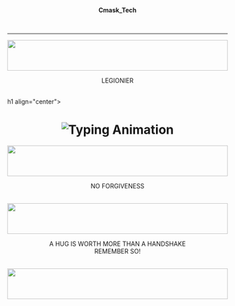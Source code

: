 <b><p align="center">Cmask_Tech</p></b>
<br>
<hr>
<img src="https://i.imgur.com/dBaSKWF.gif" height="70" width="100%">
<p align="center">LEGIONIER</p></b>
<br>
h1 align="center">

<h1 align="center">
  <img src="https://readme-typing-svg.herokuapp.com?font=Fira+Code&size=25&duration=3000&color=00FF00&background=000000&center=true&vCenter=true&width=600&lines=👽+C+MASK+TECH+Guy;🔥+legionier+King+💀+👽+😈;🤕+forgiveness+is+for+the+wicked;💀+Respect+me+or+i+will...;Gotcha+i+was+just+kidding+😂+😂+😇" alt="Typing Animation">
</h1>


<img src="https://i.imgur.com/dBaSKWF.gif" height="70" width="100%">
<p align="center">NO FORGIVENESS</p></b>
<br>

<img src="https://i.imgur.com/dBaSKWF.gif" height="70" width="100%">
<p align="center">A HUG IS WORTH MORE THAN A HANDSHAKE <br> REMEMBER SO!</p></b>
<br>

<img src="https://i.imgur.com/dBaSKWF.gif" height="70" width="100%">


<p align="center">
<a href="wa.me/254750735511>find me
</a>
</p>
